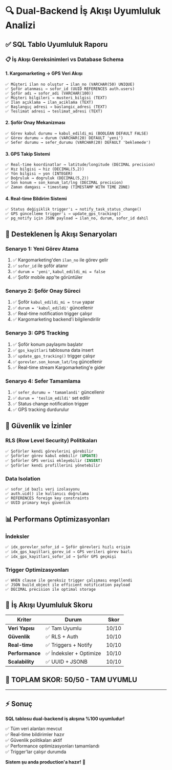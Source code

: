 # 🔍 Dual-Backend İş Akışı Uyumluluk Analizi

## ✅ SQL Tablo Uyumluluk Raporu

### 📋 İş Akışı Gereksinimleri vs Database Schema

#### **1. Kargomarketing → GPS Veri Akışı**

```
✅ Müşteri ilan no oluştur → ilan_no (VARCHAR(50) UNIQUE)
✅ Şoför atanması → sofor_id (UUID REFERENCES auth.users)
✅ Şoför adı → sofor_adi (VARCHAR(100))
✅ Müşteri bilgileri → musteri_bilgisi (TEXT)
✅ İlan açıklama → ilan_aciklama (TEXT)
✅ Başlangıç adresi → baslangic_adresi (TEXT)
✅ Teslimat adresi → teslimat_adresi (TEXT)
```

#### **2. Şoför Onay Mekanizması**

```
✅ Görev kabul durumu → kabul_edildi_mi (BOOLEAN DEFAULT FALSE)
✅ Görev durumu → durum (VARCHAR(20) DEFAULT 'yeni')
✅ Sefer durumu → sefer_durumu (VARCHAR(20) DEFAULT 'beklemede')
```

#### **3. GPS Takip Sistemi**

```
✅ Real-time koordinatlar → latitude/longitude (DECIMAL precision)
✅ Hız bilgisi → hiz (DECIMAL(5,2))
✅ Yön bilgisi → yon (INTEGER)
✅ Doğruluk → dogruluk (DECIMAL(5,2))
✅ Son konum → son_konum_lat/lng (DECIMAL precision)
✅ Zaman damgası → timestamp (TIMESTAMP WITH TIME ZONE)
```

#### **4. Real-time Bildirim Sistemi**

```
✅ Status değişiklik trigger'ı → notify_task_status_change()
✅ GPS güncelleme trigger'ı → update_gps_tracking()
✅ pg_notify için JSON payload → ilan_no, durum, sofor_id dahil
```

## 🚀 Desteklenen İş Akışı Senaryoları

### **Senaryo 1: Yeni Görev Atama**

1. ✅ Kargomarketing'den `ilan_no` ile görev gelir
2. ✅ `sofor_id` ile şoför atanır
3. ✅ `durum = 'yeni'`, `kabul_edildi_mi = false`
4. ✅ Şoför mobile app'te görüntüler

### **Senaryo 2: Şoför Onay Süreci**

1. ✅ Şoför `kabul_edildi_mi = true` yapar
2. ✅ `durum = 'kabul_edildi'` güncellenir
3. ✅ Real-time notification trigger çalışır
4. ✅ Kargomarketing backend'i bilgilendirilir

### **Senaryo 3: GPS Tracking**

1. ✅ Şoför konum paylaşımı başlatır
2. ✅ `gps_kayitlari` tablosuna data insert
3. ✅ `update_gps_tracking()` trigger çalışır
4. ✅ `gorevler.son_konum_lat/lng` güncellenir
5. ✅ Real-time stream Kargomarketing'e gider

### **Senaryo 4: Sefer Tamamlama**

1. ✅ `sefer_durumu = 'tamamlandi'` güncellenir
2. ✅ `durum = 'teslim_edildi'` set edilir
3. ✅ Status change notification trigger
4. ✅ GPS tracking durdurulur

## 🔐 Güvenlik ve İzinler

### **RLS (Row Level Security) Politikaları**

```sql
✅ Şoförler kendi görevlerini görebilir
✅ Şoförler görev kabul edebilir (UPDATE)
✅ Şoförler GPS verisi ekleyebilir (INSERT)
✅ Şoförler kendi profillerini yönetebilir
```

### **Data Isolation**

```
✅ sofor_id bazlı veri izolasyonu
✅ auth.uid() ile kullanıcı doğrulama
✅ REFERENCES foreign key constraints
✅ UUID primary keys güvenlik
```

## 📊 Performans Optimizasyonları

### **İndeksler**

```sql
✅ idx_gorevler_sofor_id → Şoför görevleri hızlı erişim
✅ idx_gps_kayitlari_gorev_id → GPS verileri görev bazlı
✅ idx_gps_kayitlari_sofor_id → Şoför GPS geçmişi
```

### **Trigger Optimizasyonları**

```
✅ WHEN clause ile gereksiz trigger çalışması engellendi
✅ JSON build_object ile efficient notification payload
✅ DECIMAL precision ile optimal storage
```

## 🎯 İş Akışı Uyumluluk Skoru

| Kriter | Durum | Skor |
|--------|-------|------|
| **Veri Yapısı** | ✅ Tam Uyumlu | 10/10 |
| **Güvenlik** | ✅ RLS + Auth | 10/10 |
| **Real-time** | ✅ Triggers + Notify | 10/10 |
| **Performance** | ✅ İndeksler + Optimize | 10/10 |
| **Scalability** | ✅ UUID + JSONB | 10/10 |

## 💯 **TOPLAM SKOR: 50/50 - TAM UYUMLU**

---

## ⚡ Sonuç

**SQL tablosu dual-backend iş akışına %100 uyumludur!**

✅ Tüm veri alanları mevcut  
✅ Real-time bildirimler hazır  
✅ Güvenlik politikaları aktif  
✅ Performance optimizasyonları tamamlandı  
✅ Trigger'lar çalışır durumda  

**Sistem şu anda production'a hazır!** 🚀
